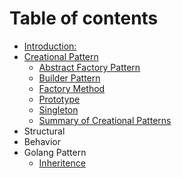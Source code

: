 # Table of contents

* [Introduction:](README.md)
* [Creational Pattern](creational-pattern/README.md)
  * [Abstract Factory Pattern](creational-pattern/abstract-factory-pattern.md)
  * [Builder Pattern](creational-pattern/builder-pattern.md)
  * [Factory Method](creational-pattern/factory-method.md)
  * [Prototype](creational-pattern/undefined.md)
  * [Singleton](creational-pattern/singleton.md)
  * [Summary of Creational Patterns](creational-pattern/summary-of-creational-patterns.md)
* Structural
* Behavior
* Golang Pattern
  * [Inheritence](golang-pattern/inheritence.md)

